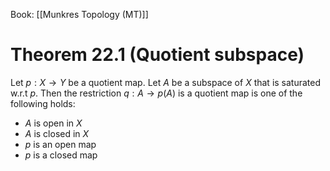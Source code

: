 Book: [[Munkres Topology (MT)]]
# Theorem 22.1 (Quotient subspace)
Let $p:X\to Y$ be a quotient map.
Let $A$ be a subspace of $X$ that is saturated w.r.t $p$.
Then the restriction $q:A\to p(A)$ is a quotient map is one of the following holds:
- $A$ is open in $X$
- $A$ is closed in $X$
- $p$ is an open map
- $p$ is a closed map